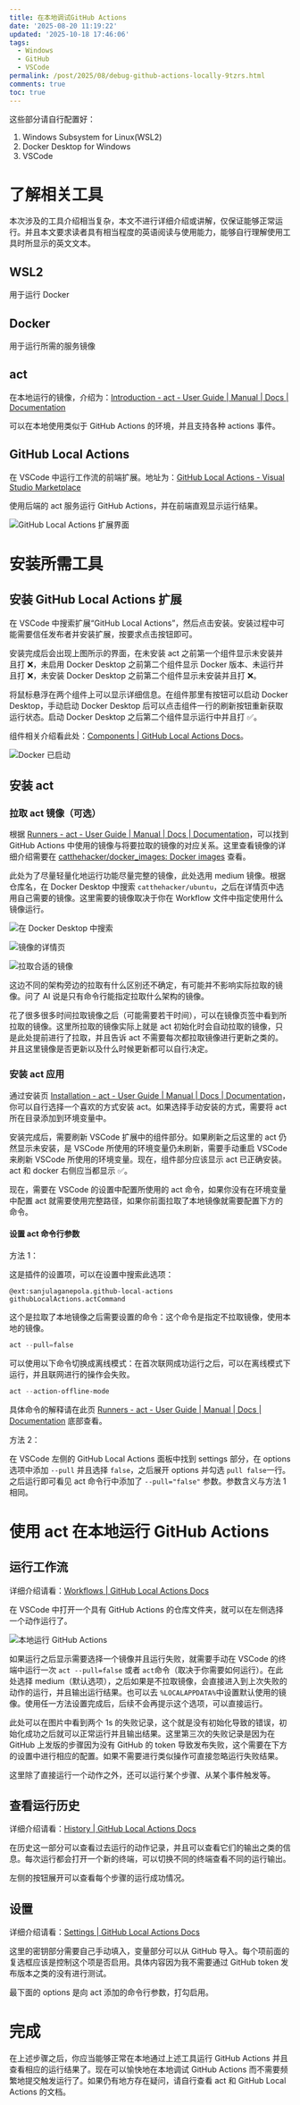 ```yaml
---
title: 在本地调试GitHub Actions
date: '2025-08-20 11:19:22'
updated: '2025-10-18 17:46:06'
tags:
  - Windows
  - GitHub
  - VSCode
permalink: /post/2025/08/debug-github-actions-locally-9tzrs.html
comments: true
toc: true
---
```






这些部分请自行配置好：

1. Windows Subsystem for Linux(WSL2)
2. Docker Desktop for Windows
3. VSCode

# 了解相关工具

本次涉及的工具介绍相当复杂，本文不进行详细介绍或讲解，仅保证能够正常运行。并且本文要求读者具有相当程度的英语阅读与使用能力，能够自行理解使用工具时所显示的英文文本。

## WSL2

用于运行 Docker

## Docker

用于运行所需的服务镜像

## act

在本地运行的镜像，介绍为：[Introduction - act - User Guide | Manual | Docs | Documentation](https://nektosact.com/introduction.html)

可以在本地使用类似于 GitHub Actions 的环境，并且支持各种 actions 事件。

## GitHub Local Actions

在 VSCode 中运行工作流的前端扩展。地址为：[GitHub Local Actions - Visual Studio Marketplace](https://marketplace.visualstudio.com/items?itemName=SanjulaGanepola.github-local-actions)

使用后端的 act 服务运行 GitHub Actions，并在前端直观显示运行结果。

![GitHub Local Actions 扩展界面](https://cdn-res.emptylight.cn/share/img/2025/2ffdb64087624ab890291f09156ba71f.png "GitHub")

# 安装所需工具

## 安装 GitHub Local Actions 扩展

在 VSCode 中搜索扩展“GitHub Local Actions”，然后点击安装。安装过程中可能需要信任发布者并安装扩展，按要求点击按钮即可。

安装完成后会出现上图所示的界面，在未安装 act 之前第一个组件显示未安装并且打 ❌，未启用 Docker Desktop 之前第二个组件显示 Docker 版本、未运行并且打 ❌，未安装 Docker Desktop 之前第二个组件显示未安装并且打 ❌。

将鼠标悬浮在两个组件上可以显示详细信息。在组件那里有按钮可以启动 Docker Desktop，手动启动 Docker Desktop 后可以点击组件一行的刷新按钮重新获取运行状态。启动 Docker Desktop 之后第二个组件显示运行中并且打 ✅。

组件相关介绍看此处：[Components | GitHub Local Actions Docs](https://sanjulaganepola.github.io/github-local-actions-docs/usage/components/)。

![Docker 已启动](https://cdn-res.emptylight.cn/share/img/2025/633539647877822657932a55e85d6d07.png "Docker已启动")

## 安装 act

### 拉取 act 镜像（可选）

根据 [Runners - act - User Guide | Manual | Docs | Documentation](https://nektosact.com/usage/runners.html)，可以找到 GitHub Actions 中使用的镜像与将要拉取的镜像的对应关系。这里查看镜像的详细介绍需要在 [catthehacker/docker_images: Docker images](https://github.com/catthehacker/docker_images) 查看。

此处为了尽量轻量化地运行功能尽量完整的镜像，此处选用 medium 镜像。根据仓库名，在 Docker Desktop 中搜索 `catthehacker/ubuntu`，之后在详情页中选用自己需要的镜像。这里需要的镜像取决于你在 Workflow 文件中指定使用什么镜像运行。

![在 Docker Desktop 中搜索](https://cdn-res.emptylight.cn/share/img/2025/82d5f5db0da5dba2362da171f1452190.png "在")

![镜像的详情页](https://cdn-res.emptylight.cn/share/img/2025/53c43e94b2c33e9522f1354919c23a7a.png "镜像的详情页")

![拉取合适的镜像](https://cdn-res.emptylight.cn/share/img/2025/019f39516c0cfb768fb49c7fb1f92010.png "拉取合适的镜像")

这边不同的架构旁边的拉取有什么区别还不确定，有可能并不影响实际拉取的镜像。问了 AI 说是只有命令行能指定拉取什么架构的镜像。

花了很多很多时间拉取镜像之后（可能需要若干时间），可以在镜像页签中看到所拉取的镜像。这里所拉取的镜像实际上就是 act 初始化时会自动拉取的镜像，只是此处提前进行了拉取，并且告诉 act 不需要每次都拉取镜像进行更新之类的。并且这里镜像是否更新以及什么时候更新都可以自行决定。

### 安装 act 应用

通过安装页 [Installation - act - User Guide | Manual | Docs | Documentation](https://nektosact.com/installation/index.html)，你可以自行选择一个喜欢的方式安装 act。如果选择手动安装的方式，需要将 act 所在目录添加到环境变量中。

安装完成后，需要刷新 VSCode 扩展中的组件部分。如果刷新之后这里的 act 仍然显示未安装，是 VSCode 所使用的环境变量仍未刷新，需要手动重启 VSCode 来刷新 VSCode 所使用的环境变量。现在，组件部分应该显示 act 已正确安装。act 和 docker 右侧应当都显示 ✅。

现在，需要在 VSCode 的设置中配置所使用的 act 命令，如果你没有在环境变量中配置 act 就需要使用完整路径，如果你前面拉取了本地镜像就需要配置下方的命令。

#### 设置 act 命令行参数

方法 1：

这是插件的设置项，可以在设置中搜索此选项：

```
@ext:sanjulaganepola.github-local-actions githubLocalActions.actCommand
```

这个是拉取了本地镜像之后需要设置的命令：这个命令是指定不拉取镜像，使用本地的镜像。

```powershell
act --pull=false
```

可以使用以下命令切换成离线模式：在首次联网成功运行之后，可以在离线模式下运行，并且联网进行的操作会失败。

```powershell
act --action-offline-mode
```

具体命令的解释请在此页 [Runners - act - User Guide | Manual | Docs | Documentation](https://nektosact.com/usage/runners.html) 底部查看。

方法 2：

在 VSCode 左侧的 GitHub Local Actions 面板中找到 settings 部分，在 options 选项中添加 `--pull`​ 并且选择 `false`​，之后展开 options 并勾选 `pull false`​ 一行。之后运行即可看见 act 命令行中添加了 `--pull="false"` 参数。参数含义与方法 1 相同。

# 使用 act 在本地运行 GitHub Actions

## 运行工作流

详细介绍请看：[Workflows | GitHub Local Actions Docs](https://sanjulaganepola.github.io/github-local-actions-docs/usage/workflows/)

在 VSCode 中打开一个具有 GitHub Actions 的仓库文件夹，就可以在左侧选择一个动作运行了。

![本地运行 GitHub Actions](https://cdn-res.emptylight.cn/share/img/2025/617cc8090dc66ef3f3bf52c5feda6b03.png "本地运行")

如果运行之后显示需要选择一个镜像并且运行失败，就需要手动在 VSCode 的终端中运行一次 `act --pull=false` ​或者 `act` ​命令（取决于你需要如何运行）。在此处选择 medium（默认选项），之后如果是不拉取镜像，会直接进入到上次失败的动作的运行，并且输出运行结果。也可以去 `%LOCALAPPDATA%` ​中设置默认使用的镜像。使用任一方法设置完成后，后续不会再提示这个选项，可以直接运行。

此处可以在图片中看到两个 1s 的失败记录，这个就是没有初始化导致的错误，初始化成功之后就可以正常运行并且输出结果。这里第三次的失败记录是因为在 GitHub 上发版的步骤因为没有 GitHub 的 token 导致发布失败，这个需要在下方的设置中进行相应的配置。如果不需要进行类似操作可直接忽略运行失败结果。

这里除了直接运行一个动作之外，还可以运行某个步骤、从某个事件触发等。

## 查看运行历史

详细介绍请看：[History | GitHub Local Actions Docs](https://sanjulaganepola.github.io/github-local-actions-docs/usage/history/)

在历史这一部分可以查看过去运行的动作记录，并且可以查看它们的输出之类的信息。每次运行都会打开一个新的终端，可以切换不同的终端查看不同的运行输出。

左侧的按钮展开可以查看每个步骤的运行成功情况。

## 设置

详细介绍请看：[Settings | GitHub Local Actions Docs](https://sanjulaganepola.github.io/github-local-actions-docs/usage/settings/)

这里的密钥部分需要自己手动填入，变量部分可以从 GitHub 导入。每个项前面的复选框应该是控制这个项是否启用。具体内容因为我不需要通过 GitHub token 发布版本之类的没有进行测试。

最下面的 options 是向 act 添加的命令行参数，打勾启用。

# 完成

在上述步骤之后，你应当能够正常在本地通过上述工具运行 GitHub Actions 并且查看相应的运行结果了。现在可以愉快地在本地调试 GitHub Actions 而不需要频繁地提交触发运行了。如果仍有地方存在疑问，请自行查看 act 和 GitHub Local Actions 的文档。
